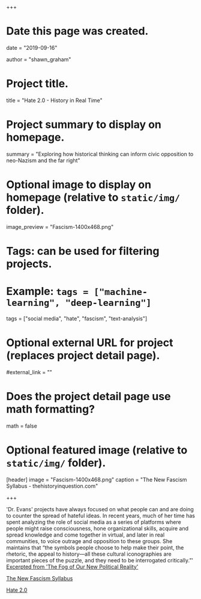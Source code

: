 +++
# Date this page was created.
date = "2019-09-16"

author = "shawn_graham"

# Project title.
title = "Hate 2.0 - History in Real Time"

# Project summary to display on homepage.
summary = "Exploring how historical thinking can inform civic opposition to neo-Nazism and the far right"

# Optional image to display on homepage (relative to `static/img/` folder).
image_preview = "Fascism-1400x468.png"

# Tags: can be used for filtering projects.
# Example: `tags = ["machine-learning", "deep-learning"]`
tags = ["social media", "hate", "fascism", "text-analysis"]

# Optional external URL for project (replaces project detail page).
#external_link = ""

# Does the project detail page use math formatting?
math = false

# Optional featured image (relative to `static/img/` folder).
[header]
image = "Fascism-1400x468.png"
caption = "The New Fascism Syllabus - thehistoryinquestion.com"

+++

'Dr. Evans' projects have always focused on what people can and are doing to counter the spread of hateful ideas. In recent years, much of her time has spent analyzing the role of social media as a series of platforms where people might raise consciousness, hone organizational skills, acquire and spread knowledge and come together in virtual, and later in real communities, to voice outrage and opposition to these groups. She maintains that “the symbols people choose to help make their point, the rhetoric, the appeal to history—all these cultural iconographies are important pieces of the puzzle, and they need to be interrogated critically.”'  [Excerpted from 'The Fog of Our New Political Reality'](https://carleton.ca/fass/studying-history-take-new-fascism-prof-jennifer-evans/)

[The New Fascism Syllabus](http://www.thehistoryinquestion.com/)

[Hate 2.0](https://hate2point0.com/)
